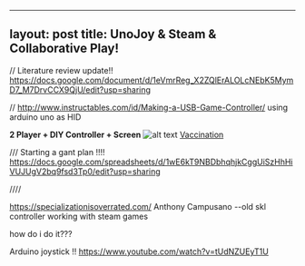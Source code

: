 
---
layout: post
title: UnoJoy & Steam & Collaborative Play!
---

//
Literature review update!!
https://docs.google.com/document/d/1eVmrReg_X2ZQlErALOLcNEbK5MymD7_M7DrvCCX9QjU/edit?usp=sharing

//
http://www.instructables.com/id/Making-a-USB-Game-Controller/
using arduino uno as HID

**2 Player + DIY Controller + Screen**
![alt text](https://annaclow.github.io/blogImages/vaccination.png "Vaccination")
[Vaccination](https://alexvscoding.itch.io/vaccination)

///
Starting a gant plan !!!!
https://docs.google.com/spreadsheets/d/1wE6kT9NBDbhqhjkCggUiSzHhHiVUJUgV2bq9fsd3Tp0/edit?usp=sharing

////


https://specializationisoverrated.com/
Anthony Campusano
--old skl controller working with steam games

how do i do it???

Arduino joystick !!
https://www.youtube.com/watch?v=tUdNZUEyT1U

